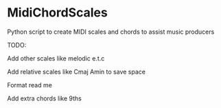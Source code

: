 # MidiChordScales
Python script to create MIDI scales and chords to assist music producers


TODO:

Add other scales like melodic e.t.c


Add relative scales like Cmaj Amin to save space


Format read me


Add extra chords like 9ths
